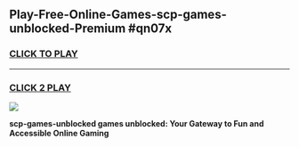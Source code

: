 
## Play-Free-Online-Games-scp-games-unblocked-Premium #qn07x
<h3>
<a href="https://premium.freeplayer.one?title=scp-games-unblocked&ref=8M">CLICK TO PLAY</a></h3>
<hr>

<h3>
<a href="https://premium.freeplayer.one?title=scp-games-unblocked&ref=8M">CLICK 2 PLAY</a>
  
</h3>

<a href="https://premium.freeplayer.one?title=scp-games-unblocked&ref=8M"><img src="https://clearcache.store/games.png"></a>


**scp-games-unblocked games unblocked: Your Gateway to Fun and Accessible Online Gaming**
